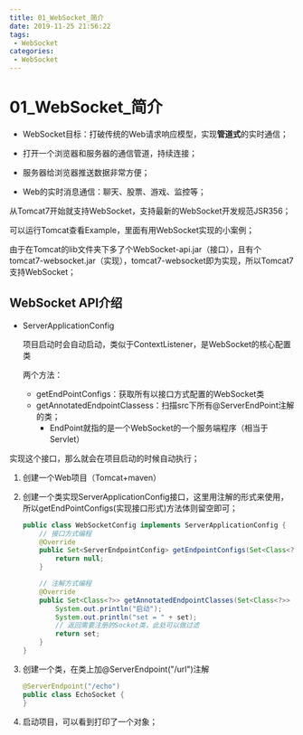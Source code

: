 ```yaml
---
title: 01_WebSocket_简介
date: 2019-11-25 21:56:22
tags: 
 - WebSocket
categories:
 - WebSocket
---
```


# 01_WebSocket_简介

- WebSocket目标：打破传统的Web请求响应模型，实现**管道式**的实时通信；

- 打开一个浏览器和服务器的通信管道，持续连接；
- 服务器给浏览器推送数据非常方便；
- Web的实时消息通信：聊天、股票、游戏、监控等；

从Tomcat7开始就支持WebSocket，支持最新的WebSocket开发规范JSR356；

可以运行Tomcat查看Example，里面有用WebSocket实现的小案例；

由于在Tomcat的lib文件夹下多了个WebSocket-api.jar（接口），且有个tomcat7-websocket.jar（实现），tomcat7-websocket即为实现，所以Tomcat7支持WebSocket；



## WebSocket API介绍

- ServerApplicationConfig

  项目启动时会自动启动，类似于ContextListener，是WebSocket的核心配置类

  两个方法：

  - getEndPointConfigs：获取所有以接口方式配置的WebSocket类
  - getAnnotatedEndpointClassess：扫描src下所有@ServerEndPoint注解的类；
    - EndPoint就指的是一个WebSocket的一个服务端程序（相当于Servlet）

实现这个接口，那么就会在项目启动的时候自动执行；



1. 创建一个Web项目（Tomcat+maven）

2. 创建一个类实现ServerApplicationConfig接口，这里用注解的形式来使用，所以getEndPointConfigs(实现接口形式)方法体则留空即可；

   ```java
   public class WebSocketConfig implements ServerApplicationConfig {
       // 接口方式编程
       @Override
       public Set<ServerEndpointConfig> getEndpointConfigs(Set<Class<? extends Endpoint>> set) {
           return null;
       }
   
       // 注解方式编程
       @Override
       public Set<Class<?>> getAnnotatedEndpointClasses(Set<Class<?>> set) {
           System.out.println("启动");
           System.out.println("set = " + set);
           // 返回需要注册的Socket类，此处可以做过滤
           return set;
       }
   }
   ```

3. 创建一个类，在类上加@ServerEndpoint("/url")注解

   ```java
   @ServerEndpoint("/echo")
   public class EchoSocket {
   }
   ```

4. 启动项目，可以看到打印了一个对象；

